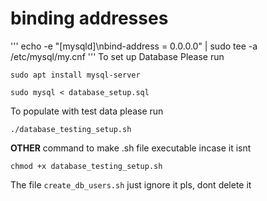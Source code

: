 # binding addresses
'''
echo -e "[mysqld]\nbind-address = 0.0.0.0" | sudo tee -a /etc/mysql/my.cnf
'''
To set up Database
Please run
```
sudo apt install mysql-server

sudo mysql < database_setup.sql
```
To populate with test data please run
```
./database_testing_setup.sh
```

**OTHER**
command to make .sh file executable incase it isnt
```
chmod +x database_testing_setup.sh
```
The file `create_db_users.sh` just ignore it pls, dont delete it

